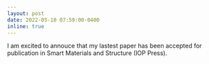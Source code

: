 ```yaml
---
layout: post
date: 2022-05-10 07:59:00-0400
inline: true
---
```


I am excited to annouce that my lastest paper has been accepted for publication in Smart Materials and Structure (IOP Press).
